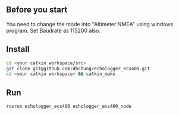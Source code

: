 ## Before you start

You need to change the mode into "Altimeter NMEA" using windows program.
Set Baudrate as 115200 also.

## Install

```bash
cd <your catkin workspace/src>
git clone git@github.com:dhchung/echologger_ecs400.git
cd <your catkin workspace> && catkin_make
```

## Run

```bash
rosrun echologger_ecs400 echologger_ecs400_node
```